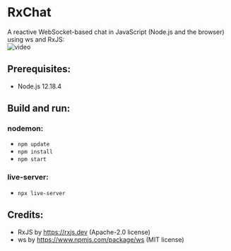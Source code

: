# RxChat
A reactive WebSocket-based chat in JavaScript (Node.js and the browser) using ws and RxJS:<br/>![video](https://user-images.githubusercontent.com/62397363/99570211-e6ae0500-29d1-11eb-99c2-5bf7c1e4975e.gif)

## Prerequisites:
- Node.js 12.18.4

## Build and run:
### nodemon:
- `npm update`
- `npm install`
- `npm start`
### live-server:
- `npx live-server`

## Credits:
- RxJS by https://rxjs.dev (Apache-2.0 license)
- ws by https://www.npmjs.com/package/ws (MIT license)
